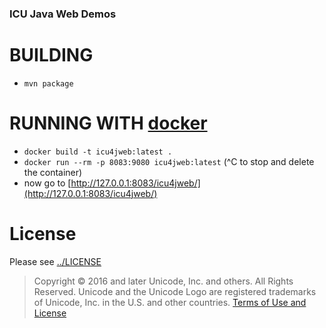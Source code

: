 ### ICU Java Web Demos

# BUILDING

- `mvn package`

# RUNNING WITH [docker](https://docker.io)

- `docker build -t icu4jweb:latest .`
- `docker run --rm -p 8083:9080 icu4jweb:latest`  (^C to stop and delete the container)
- now go to [http://127.0.0.1:8083/icu4jweb/](http://127.0.0.1:8083/icu4jweb/)

# License

Please see [../LICENSE](../LICENSE)

> Copyright © 2016 and later Unicode, Inc. and others. All Rights Reserved.
Unicode and the Unicode Logo are registered trademarks 
of Unicode, Inc. in the U.S. and other countries.
[Terms of Use and License](http://www.unicode.org/copyright.html)
